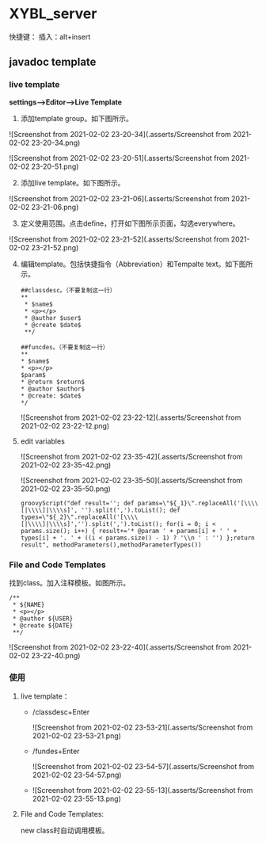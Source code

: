 # XYBL_server
快捷键：
插入：alt+insert



## javadoc template

### live template

**settings-->Editor-->Live Template**

1. 添加template group。如下图所示。

![Screenshot from 2021-02-02 23-20-34](.asserts/Screenshot from 2021-02-02 23-20-34.png)

![Screenshot from 2021-02-02 23-20-51](.asserts/Screenshot from 2021-02-02 23-20-51.png)

2. 添加live template。如下图所示。

![Screenshot from 2021-02-02 23-21-06](.asserts/Screenshot from 2021-02-02 23-21-06.png)

3. 定义使用范围。点击define，打开如下图所示页面，勾选everywhere。

![Screenshot from 2021-02-02 23-21-52](.asserts/Screenshot from 2021-02-02 23-21-52.png)

4. 编辑template。包括快捷指令（Abbreviation）和Tempalte text。如下图所示。

   ```text
   ##classdesc。（不要复制这一行）
   **
    * $name$
    * <p></p>
    * @author $user$
    * @create $date$
    **/
   ```

   ```text
   ##funcdes。（不要复制这一行）
   **
   * $name$
   * <p></p>
   $param$
   * @return $return$
   * @author $author$
   * @create: $date$
   */
   ```

   ![Screenshot from 2021-02-02 23-22-12](.asserts/Screenshot from 2021-02-02 23-22-12.png)

5. edit variables

   ![Screenshot from 2021-02-02 23-35-42](.asserts/Screenshot from 2021-02-02 23-35-42.png)

   ![Screenshot from 2021-02-02 23-35-50](.asserts/Screenshot from 2021-02-02 23-35-50.png)

   ```
   groovyScript("def result=''; def params=\"${_1}\".replaceAll('[\\\\[|\\\\]|\\\\s]', '').split(',').toList(); def types=\"${_2}\".replaceAll('[\\\\[|\\\\]|\\\\s]','').split(',').toList(); for(i = 0; i < params.size(); i++) { result+='* @param ' + params[i] + ' ' + types[i] + '. ' + ((i < params.size() - 1) ? '\\n ' : '') };return result", methodParameters(),methodParameterTypes()) 
   ```

   

### File and Code Templates

找到class。加入注释模板。如图所示。

```
/**
 * ${NAME}
 * <p></p>
 * @author ${USER}
 * @create ${DATE}
 **/
```

![Screenshot from 2021-02-02 23-22-40](.asserts/Screenshot from 2021-02-02 23-22-40.png)

### 使用

1. live template：

   * /classdesc+Enter

     ![Screenshot from 2021-02-02 23-53-21](.asserts/Screenshot from 2021-02-02 23-53-21.png)

   * /fundes+Enter

     ![Screenshot from 2021-02-02 23-54-57](.asserts/Screenshot from 2021-02-02 23-54-57.png)

   * ![Screenshot from 2021-02-02 23-55-13](.asserts/Screenshot from 2021-02-02 23-55-13.png)

2. File and Code Templates:

   new class时自动调用模板。

